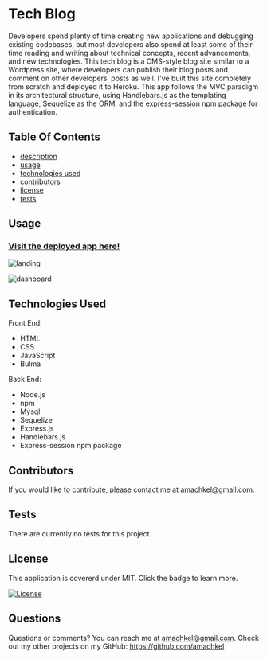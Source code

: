 # Tech Blog
<!-- ![Express.js](https://img.shields.io/badge/express.js-%23404d59.svg?style=for-the-badge&logo=express&logoColor=%2361DAFB) ![JavaScript](https://img.shields.io/badge/javascript-%23323330.svg?style=for-the-badge&logo=javascript&logoColor=%23F7DF1E) ![MySQL](https://img.shields.io/badge/mysql-%2300f.svg?style=for-the-badge&logo=mysql&logoColor=white) ![Sequelize](https://img.shields.io/badge/Sequelize-52B0E7?style=for-the-badge&logo=Sequelize&logoColor=white) ![NodeJS](https://img.shields.io/badge/node.js-6DA55F?style=for-the-badge&logo=node.js&logoColor=white) ![NPM](https://img.shields.io/badge/NPM-%23000000.svg?style=for-the-badge&logo=npm&logoColor=white) ![Handlebars JS](https://img.shields.io/badge/Handlebars.js-f0772b?style=for-the-badge&logo=handlebarsdotjs&logoColor=black) <a href="https://bulma.io">
<img src="https://bulma.bootcss.com/images/made-with-bulma.png" alt="Made with Bulma" width="128" height="24">
</a> -->

Developers spend plenty of time creating new applications and debugging existing codebases, but most developers also spend at least some of their time reading and writing about technical concepts, recent advancements, and new technologies. This tech blog is a CMS-style blog site similar to a Wordpress site, where developers can publish their blog posts and comment on other developers’ posts as well. I've built this site completely from scratch and deployed it to Heroku. This app follows the MVC paradigm in its architectural structure, using Handlebars.js as the templating language, Sequelize as the ORM, and the express-session npm package for authentication.

## Table Of Contents 
 - [description](#tech-blog)
 - [usage](#usage)
 - [technologies used](#technologies-used)
 - [contributors](#contributors)
 - [license](#license)
 - [tests](#tests)

 ## Usage
 
  ### [Visit the deployed app here!](https://tech-blog-amkh.herokuapp.com)
  ![landing](https://user-images.githubusercontent.com/84882398/162536571-41aac66b-c432-4c99-9418-833928dab56e.png)

  ![dashboard](https://user-images.githubusercontent.com/84882398/162536587-de16afbd-d567-415a-823c-3eb69019382e.png)

## Technologies Used

Front End:
* HTML
* CSS
* JavaScript
* Bulma

Back End:
* Node.js
* npm
* Mysql
* Sequelize
* Express.js
* Handlebars.js
* Express-session npm package

## Contributors
 If you would like to contribute, please contact me at amachkel@gmail.com.

## Tests 
 There are currently no tests for this project.

## License
 This application is covererd under MIT. Click the badge to learn more. 

 [![License](https://img.shields.io/badge/License-MIT-yellow.svg)](https://opensource.org/licenses/MIT)
## Questions
 Questions or comments? You can reach me at amachkel@gmail.com. Check out my other projects on my GitHub: https://github.com/amachkel
